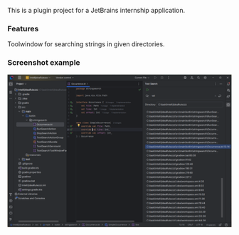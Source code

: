 This is a plugin project for a JetBrains internship application.

### Features

Toolwindow for searching strings in given directories.

### Screenshot example

<img src="images/example.png" alt="Example of the plugin featuring search results with one selected result"/>